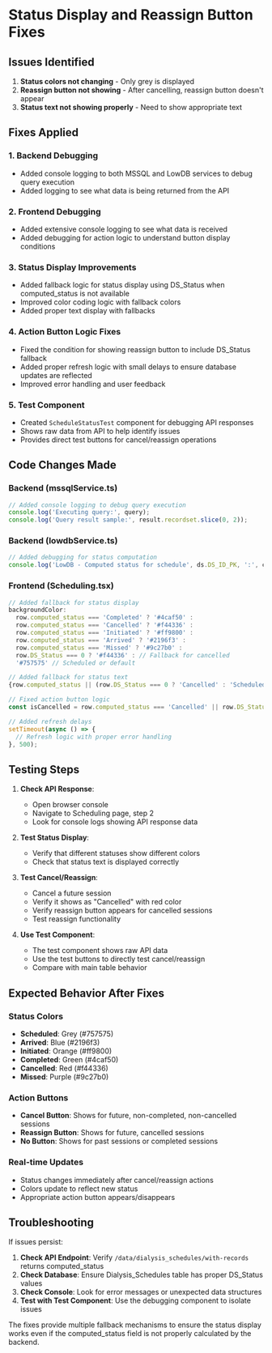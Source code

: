 # Status Display and Reassign Button Fixes

## Issues Identified
1. **Status colors not changing** - Only grey is displayed
2. **Reassign button not showing** - After cancelling, reassign button doesn't appear
3. **Status text not showing properly** - Need to show appropriate text

## Fixes Applied

### 1. Backend Debugging
- Added console logging to both MSSQL and LowDB services to debug query execution
- Added logging to see what data is being returned from the API

### 2. Frontend Debugging
- Added extensive console logging to see what data is received
- Added debugging for action logic to understand button display conditions

### 3. Status Display Improvements
- Added fallback logic for status display using DS_Status when computed_status is not available
- Improved color coding logic with fallback colors
- Added proper text display with fallbacks

### 4. Action Button Logic Fixes
- Fixed the condition for showing reassign button to include DS_Status fallback
- Added proper refresh logic with small delays to ensure database updates are reflected
- Improved error handling and user feedback

### 5. Test Component
- Created `ScheduleStatusTest` component for debugging API responses
- Shows raw data from API to help identify issues
- Provides direct test buttons for cancel/reassign operations

## Code Changes Made

### Backend (mssqlService.ts)
```typescript
// Added console logging to debug query execution
console.log('Executing query:', query);
console.log('Query result sample:', result.recordset.slice(0, 2));
```

### Backend (lowdbService.ts)
```typescript
// Added debugging for status computation
console.log('LowDB - Computed status for schedule', ds.DS_ID_PK, ':', computed_status, 'DS_Status:', ds.DS_Status);
```

### Frontend (Scheduling.tsx)
```typescript
// Added fallback for status display
backgroundColor: 
  row.computed_status === 'Completed' ? '#4caf50' :
  row.computed_status === 'Cancelled' ? '#f44336' :
  row.computed_status === 'Initiated' ? '#ff9800' :
  row.computed_status === 'Arrived' ? '#2196f3' :
  row.computed_status === 'Missed' ? '#9c27b0' :
  row.DS_Status === 0 ? '#f44336' : // Fallback for cancelled
  '#757575' // Scheduled or default

// Added fallback for status text
{row.computed_status || (row.DS_Status === 0 ? 'Cancelled' : 'Scheduled')}

// Fixed action button logic
const isCancelled = row.computed_status === 'Cancelled' || row.DS_Status === 0;

// Added refresh delays
setTimeout(async () => {
  // Refresh logic with proper error handling
}, 500);
```

## Testing Steps

1. **Check API Response**:
   - Open browser console
   - Navigate to Scheduling page, step 2
   - Look for console logs showing API response data

2. **Test Status Display**:
   - Verify that different statuses show different colors
   - Check that status text is displayed correctly

3. **Test Cancel/Reassign**:
   - Cancel a future session
   - Verify it shows as "Cancelled" with red color
   - Verify reassign button appears for cancelled sessions
   - Test reassign functionality

4. **Use Test Component**:
   - The test component shows raw API data
   - Use the test buttons to directly test cancel/reassign
   - Compare with main table behavior

## Expected Behavior After Fixes

### Status Colors
- **Scheduled**: Grey (#757575)
- **Arrived**: Blue (#2196f3)
- **Initiated**: Orange (#ff9800)
- **Completed**: Green (#4caf50)
- **Cancelled**: Red (#f44336)
- **Missed**: Purple (#9c27b0)

### Action Buttons
- **Cancel Button**: Shows for future, non-completed, non-cancelled sessions
- **Reassign Button**: Shows for future, cancelled sessions
- **No Button**: Shows for past sessions or completed sessions

### Real-time Updates
- Status changes immediately after cancel/reassign actions
- Colors update to reflect new status
- Appropriate action button appears/disappears

## Troubleshooting

If issues persist:

1. **Check API Endpoint**: Verify `/data/dialysis_schedules/with-records` returns computed_status
2. **Check Database**: Ensure Dialysis_Schedules table has proper DS_Status values
3. **Check Console**: Look for error messages or unexpected data structures
4. **Test with Test Component**: Use the debugging component to isolate issues

The fixes provide multiple fallback mechanisms to ensure the status display works even if the computed_status field is not properly calculated by the backend.